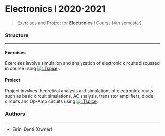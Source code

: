 # Electronics I 2020-2021
> Exercises and Project for **Electronics I** Course (4th semester)

### Structure
---
#### Exercises

Exercises involve simulation and analyzation of electronic circuits discussed in course using [![LTspice](https://img.shields.io/badge/LTspice-Simulation-FF6600?style=flat-square&logo=LTspice&logoColor=white)](https://www.analog.com/en/design-center/design-tools-and-calculators/ltspice-simulator.html)
.
    
#### Project

Project involves theoretical analysis and simulations of electronic circuits such as basic circuit simulations, AC analysis, transistor amplifiers, diode circuits and Op-Amp circuits using [![LTspice](https://img.shields.io/badge/LTspice-Simulation-FF6600?style=flat-square&logo=LTspice&logoColor=white)](https://www.analog.com/en/design-center/design-tools-and-calculators/ltspice-simulator.html).

### Authors
---

- Eirini Donti (Owner)

<!-- ### License
--- -->
